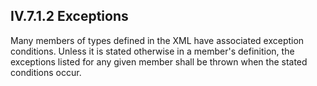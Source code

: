 ## IV.7.1.2 Exceptions

Many members of types defined in the XML have associated exception conditions. Unless it is stated otherwise in a member's definition, the exceptions listed for any given member shall be thrown when the stated conditions occur.
